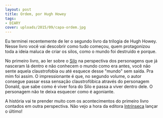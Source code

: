 ```yaml
---
layout: post
title: Ordem, por Hugh Howey
tags:
- DIARY
cover: uploads/2015/09/capa-ordem.jpg
---
```


Eu terminei recentemente de ler o segundo livro da trilogia de Hugh Howey. Nesse livro você vai descobrir como tudo começou, quem protagonizou toda a ideia maluca de criar os silos, como o mundo foi destruído e porque.

No primeiro livro, ao ler sobre o <a href="{{ site.baseUrl }}/silo-por-hugh-howey/">Silo</a> na perspectiva dos personagens que já nasceram lá dentro e não conhecem o mundo como era antes, você não sente aquela claustrofobia ou até esquece desse "mundo" sem saída. Pra mim foi assim. O impressionante é que, no segundo volume, o autor consegue passar essa sensação claustrofóbica através do personagem Donald, que sabe como é viver fora do Silo e passa a viver dentro dele. O personagem não te deixa esquecer como é agoniante.

A história vai te prender muito com os acontecimentos do primeiro livro contados em outra perspectiva. Não vejo a hora da editora <a href="http://www.intrinseca.com.br/ordem/">Intrínseca</a> lançar o último!
